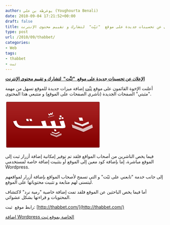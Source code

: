 ```yaml
---
author: يوغرطة بن علي (Youghourta Benali)
date: 2010-09-04 17:21:52+00:00
draft: false
title: الإعلان عن تحسينات جديدة على موقع  "ثبِّت"  لتشارك و تقييم محتوى الإنترنت
type: post
url: /2010/09/thabbet/
categories:
- Web
tags:
- thabbet
- ثبت
---
```


[**الإعلان عن تحسينات جديدة على موقع  "ثبِّت"  لتشارك و تقييم محتوى الإنترنت**](https://www.it-scoop.com/2010/09/thabbet/)


أعلنت الإخوة القائمون على موقع [ثبِّت](http://thabbet.com/) إضافة ميزات جديدة للموقع تسهل من مهمة "مثبتي" الصفحات الجديدة (ناشري الصفحات على الموقع) و متتبعي هذا المحتوى.

[![](Thabbet-Logo.png)
](https://www.it-scoop.com/2010/09/thabbet/)

فيما يخص الناشرين من أصحاب المواقع فلقد تم توفير إمكانية إضافة أزرار ثبت إلى الموقع مباشرة، إما بإضافة كود معين إلى الموقع أو بتثبيت إضافة خاصة لمستخدمي Wordpress.

إلى جانب خدمة "تابعني على ثبّت" و التي تسمح لأصحاب المواقع بإضافة أزرار لمواقعهم ليتسنى لهم متابعة و تثبيت محتوياتها على الموقع.

أما فيما يخص الباحثين عن الموقع فلقد تمت إضافة خاصية "رمية نرد" لاكتشاف المحتويات و قراءتها بشكل عشوائي.

رابط موقع  ثبت: [http://thabbet.com/](http://thabbet.com/)

[إضافة Wordpress الخاصة بموقع ثبت](http://thabbet.com/static/tools#wordpress)

